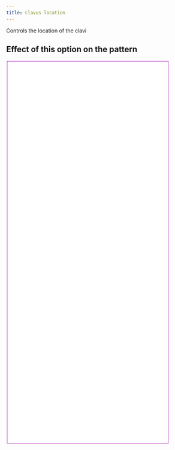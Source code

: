 ```yaml
---
title: Clavus location
---
```


Controls the location of the clavi


## Effect of this option on the pattern
![This image shows the effect of this option by superimposing several variants that have a different value for this option](tiberius_clavuslocation_sample.svg "Effect of this option on the pattern")